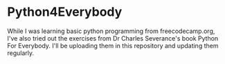 # Python4Everybody
While I was learning basic python programming from freecodecamp.org, I've also tried out the exercises from Dr Charles Severance's book Python For Everybody. I'll be uploading them in this repository and updating them regularly.
